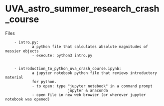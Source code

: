 # UVA_astro_summer_research_crash_course

Files


        - intro.py:
                a python file that calculates absolute magnitudes of messier objects
                - execute: python3 intro.py
                
                
        - introduction_to_python_uva_crash_course.ipynb:
                a jupyter notebook python file that reviews introductory material
                for python.
                - to open: type "jupyter notebook" in a command prompt
                                jupyter & anaconda
                - open file in new web browser (or wherever jupyter notebook was opened)



